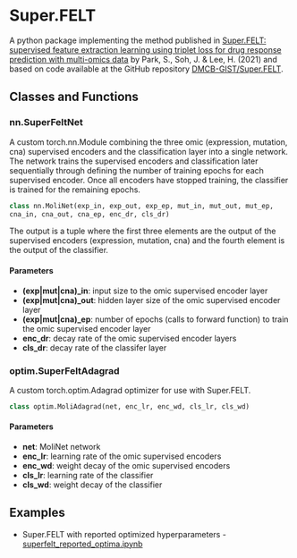 # Super.FELT

A python package implementing the method published in [Super.FELT: supervised 
feature extraction learning using triplet loss for drug response prediction 
with multi-omics data][1] by Park, S., Soh, J. & Lee, H. (2021) and based on 
code available at the GitHub repository [DMCB-GIST/Super.FELT][2].

## Classes and Functions

### nn.SuperFeltNet

A custom torch.nn.Module combining the three omic (expression, mutation, cna) 
supervised encoders and the classification layer into a single network. The 
network trains the supervised encoders and classification later sequentially
through defining the number of training epochs for each supervised encoder. 
Once all encoders have stopped training, the classifier is trained for the 
remaining epochs.

```python
class nn.MoliNet(exp_in, exp_out, exp_ep, mut_in, mut_out, mut_ep, 
cna_in, cna_out, cna_ep, enc_dr, cls_dr)
```
The output is a tuple where the first three elements are the output of the
supervised encoders (expression, mutation, cna) and the fourth element is 
the output of the classifier.

#### Parameters
* **(exp|mut|cna)_in**: input size to the omic supervised encoder layer
* **(exp|mut|cna)_out**: hidden layer size of the omic supervised encoder layer
* **(exp|mut|cna)_ep**: number of epochs (calls to forward function) to train 
the omic supervised encoder layer
* **enc_dr**: decay rate of the omic supervised encoder layers
* **cls_dr**: decay rate of the classifer layer

### optim.SuperFeltAdagrad

A custom torch.optim.Adagrad optimizer for use with Super.FELT.

```python
class optim.MoliAdagrad(net, enc_lr, enc_wd, cls_lr, cls_wd)
```

#### Parameters
* **net**: MoliNet network
* **enc_lr**: learning rate of the omic supervised encoders
* **enc_wd**: weight decay of the omic supervised encoders
* **cls_lr**: learning rate of the classifier
* **cls_wd**: weight decay of the classifier

## Examples

* Super.FELT with reported optimized hyperparameters - 
[superfelt_reported_optima.ipynb](./examples/superfelt_reported_optima.ipynb)

[1]: https://doi.org/10.1186/s12859-021-04146-z
[2]: https://github.com/DMCB-GIST/Super.FELT